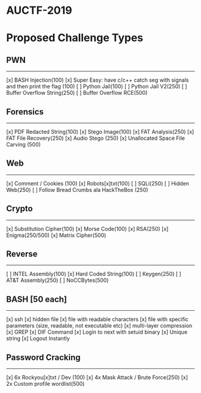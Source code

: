 # AUCTF-2019

# Proposed Challenge Types


## PWN
----------
[x] BASH Injection(100)
[x] Super Easy: have c/c++ catch seg with signals and then print the flag (100)
[ ] Python Jail(100)
[ ] Python Jail V2(250)
[ ] Buffer Overflow String(250)
[ ] Buffer Overflow RCE(500)

## Forensics
--------------
[x] PDF Redacted String(100)
[x] Stego Image(100)
[x] FAT Analysis(250)
[x] FAT File Recovery(250)
[x] Audio Stego (250)
[x] Unallocated Space File Carving (500)

## Web
-----------
[x] Comment / Cookies (100)
[x] Robots[x]txt(100)
[ ] SQLi(250)
[ ] Hidden Web(250)
[ ] Follow Bread Crumbs ala HackTheBox (250)

## Crypto
-------------
[x] Substitution Cipher(100)
[x] Morse Code(100)
[x] RSA(250)
[x] Enigma(250/500)
[x] Matrix Cipher(500)

## Reverse
--------------
[ ] INTEL Assembly(100)
[x] Hard Coded String(100)
[ ] Keygen(250)
[ ] AT&T Assembly(250)
[ ] NoCCBytes(500)

## BASH [50 each]
-----------
[x] ssh
[x] hidden file
[x] file with readable characters
[x] file with specific parameters (size, readable, not executable etc)
[x] multi-layer compression
[x] GREP
[x] DIF Command
[x] Login to next with setuid binary
[x] Unique string
[x] Logout Instantly

## Password Cracking
-----------------------
[x] 6x Rockyou[x]txt / Dev (100)
[x] 4x Mask Attack / Brute Force(250)
[x] 2x Custom profile wordlist(500)
